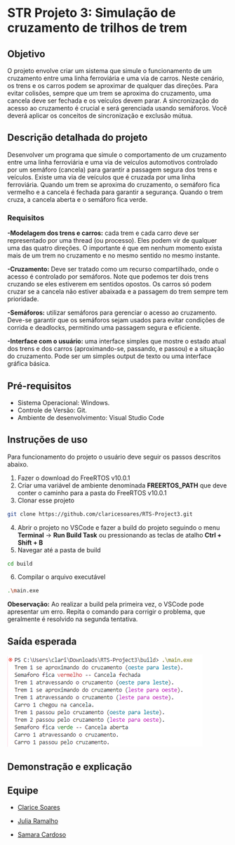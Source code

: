 # STR Projeto 3: Simulação de cruzamento de trilhos de trem
## Objetivo
O projeto envolve criar um sistema que simule o funcionamento de um cruzamento entre uma linha ferroviária e uma via de carros. Neste cenário, os trens e os carros podem se aproximar de qualquer das direções. Para evitar colisões, sempre que um trem se aproxima do cruzamento, uma cancela deve ser fechada e os veículos devem parar. A sincronização do acesso ao cruzamento é crucial e será gerenciada usando semáforos. Você deverá aplicar os conceitos de sincronização e exclusão mútua.
## Descrição detalhada do projeto
Desenvolver um programa que simule o comportamento de um cruzamento entre uma linha ferroviária e uma via de veículos automotivos controlado por um semáforo (cancela) para garantir a passagem segura dos trens e veículos.
Existe uma via de veículos que é cruzada por uma linha ferroviária. Quando um trem se aproxima do cruzamento, o semáforo fica vermelho e a cancela é fechada para garantir a segurança. Quando o trem cruza, a cancela aberta e o semáforo fica verde.
### Requisitos
**-Modelagem dos trens e carros:** cada trem e cada carro deve ser representado por uma thread (ou processo). Eles podem vir de qualquer uma das quatro direções. O importante é que em nenhum momento exista mais de um trem no cruzamento e no mesmo sentido no mesmo instante.

**-Cruzamento:** Deve ser tratado como um recurso compartilhado, onde o acesso é controlado por semáforos. Note que podemos ter dois trens cruzando se eles estiverem em sentidos opostos. Os carros só podem cruzar se a cancela não estiver abaixada e a passagem do trem sempre tem prioridade.

**-Semáforos:** utilizar semáforos para gerenciar o acesso ao cruzamento. Deve-se garantir que os semáforos sejam usados para evitar condições de corrida e deadlocks, permitindo uma passagem segura e eficiente.

**-Interface com o usuário:** uma interface simples que mostre o estado atual dos trens e dos carros (aproximando-se, passando, e passou) e a situação do cruzamento. Pode ser um simples output de texto ou uma interface gráfica básica.
## Pré-requisitos
- Sistema Operacional: Windows.
- Controle de Versão: Git.
- Ambiente de desenvolvimento: Visual Studio Code
## Instruções de uso
Para funcionamento do projeto o usuário deve seguir os passos descritos abaixo.
1. Fazer o download do FreeRTOS v10.0.1
2. Criar uma variável de ambiente denominada **FREERTOS_PATH** que deve conter o caminho para a pasta do FreeRTOS v10.0.1
3. Clonar esse projeto
```bash
git clone https://github.com/claricesoares/RTS-Project3.git
```
4. Abrir o projeto no VSCode e fazer a build do projeto seguindo o menu **Terminal** -> **Run Build Task** ou pressionando as teclas de atalho **Ctrl + Shift + B**
5. Navegar até a pasta de build
```bash
cd build
```
6. Compilar o arquivo executável
```bash
.\main.exe
```
**Obeservação:** Ao realizar a build pela primeira vez, o VSCode pode apresentar um erro. Repita o comando para corrigir o problema, que geralmente é resolvido na segunda tentativa.

## Saída esperada

![Exemplo de saída](exemplo.png)


## Demonstração e explicação

## Equipe

- [Clarice Soares](https://github.com/claricesoares)

- [Julia Ramalho](https://github.com/ramalhocsjulia)

- [Samara Cardoso](https://github.com/SamaraLimaCardoso)